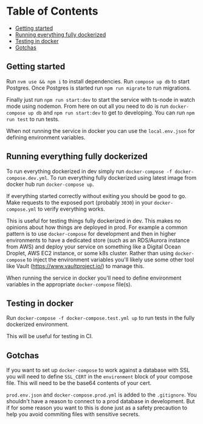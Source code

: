 # Table of Contents

- [Getting started](#getting-started)
- [Running everything fully dockerized](#running-everything-fully-dockerized)
- [Testing in docker](#testing-in-docker)
- [Gotchas](#gotchas)

## Getting started

Run `nvm use && npm i` to install dependencies. Run `compose up db` to start Postgres. Once Postgres is started run `npm run migrate` to run migrations.

Finally just run `npm run start:dev` to start the service with ts-node in watch mode using nodemon. From here on out all you need to do is run `docker-compose up db` and `npm run start:dev` to get to developing. You can run `npm run test` to run tests.

When not running the service in docker you can use the `local.env.json` for defining environment variables.

## Running everything fully dockerized

To run everything dockerized in dev simply run `docker-compose -f docker-compose.dev.yml`. To run everything fully dockerized using latest image from docker hub run `docker-compose up`.

If everything started correctly without exiting you should be good to go. Make requests to the exposed port (probably `3030`) in your `docker-compose.yml` to verify everything works.

This is useful for testing things fully dockerized in dev. This makes no opinions about how things are deployed in prod. For example a common pattern is to use `docker-compose` for development and then in higher environments to have a dedicated store (such as an RDS/Aurora instance from AWS) and deploy your service on something like a Digital Ocean Droplet, AWS EC2 instance, or some k8s cluster. Rather than using `docker-compose` to inject the environment variables you'll likely use some other tool like Vault (https://www.vaultproject.io/) to manage this.

When running the service in docker you'll need to define environment variables in the appropriate `docker-compose` file(s).

## Testing in docker

Run `docker-compose -f docker-compose.test.yml up` to run tests in the fully dockerized environment.

This will be useful for testing in CI.

## Gotchas

If you want to set up `docker-compose` to work against a database with SSL you will need to define `SSL_CERT` in the `environment` block of your compose file. This will need to be the base64 contents of your cert.

`prod.env.json` and `docker-compose.prod.yml` is added to the `.gitignore`. You shouldn't have a reason to connect to a prod database in development. But if for some reason you want to this is done just as a safety precaution to help you avoid commiting files with sensitive secrets.
